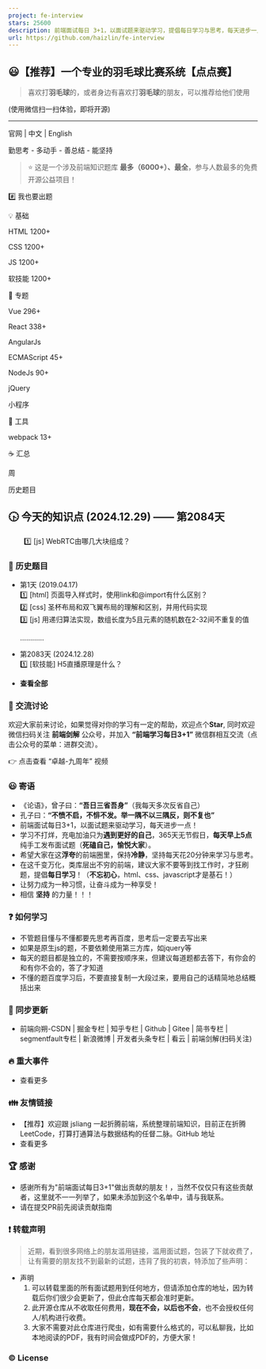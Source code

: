 ```yaml
---
project: fe-interview
stars: 25600
description: 前端面试每日 3+1，以面试题来驱动学习，提倡每日学习与思考，每天进步一点！每天早上5点纯手工发布面试题（死磕自己，愉悦大家），6000+道前端面试题全面覆盖，HTML/CSS/JavaScript/Vue/React/Nodejs/TypeScript/ECMAScritpt/Webpack/Jquery/小程序/软技能……
url: https://github.com/haizlin/fe-interview
---
```


😃【推荐】一个专业的羽毛球比赛系统【点点赛】
-----------------------

> 喜欢打**羽毛球**的，或者身边有喜欢打**羽毛球**的朋友，可以推荐给他们使用

(使用微信扫一扫体验，即将开源)

* * *

官网 | 中文 | English

勤思考 - 多动手 - 善总结 - 能坚持

> ⭐ 这是一个涉及前端知识题库 **最多（6000+）、最全**，参与人数最多的免费开源公益项目！

#️⃣ 我也要出题

💡 基础

HTML 1200+

CSS 1200+

JS 1200+

软技能 1200+

📰 专题

Vue 296+

React 338+

AngularJs

ECMAScript 45+

NodeJs 90+

jQuery

小程序

🔨 工具

webpack 13+

☕ 汇总

周

历史题目

🕟 今天的知识点 (2024.12.29) —— 第2084天
--------------------------------

        :one: \[js\] WebRTC由哪几大块组成？

### 🐫 历史题目

-   第1天 (2019.04.17)  
    1️⃣ \[html\] 页面导入样式时，使用link和@import有什么区别？  
    2️⃣ \[css\] 圣杯布局和双飞翼布局的理解和区别，并用代码实现  
    3️⃣ \[js\] 用递归算法实现，数组长度为5且元素的随机数在2-32间不重复的值
    
    …………
    
-   第2083天 (2024.12.28)  
    1️⃣ \[软技能\] H5直播原理是什么？
    
-   **查看全部**
    

### 🐤 交流讨论

欢迎大家前来讨论，如果觉得对你的学习有一定的帮助，欢迎点个**Star**, 同时欢迎微信扫码关注 **前端剑解** 公众号，并加入 **“前端学习每日3+1”** 微信群相互交流（点击公众号的菜单：进群交流）。

👉 点击查看 “卓越-九周年” 视频

### 😃 寄语

-   《论语》，曾子曰：**“吾日三省吾身”**（我每天多次反省自己）
-   孔子曰：**“不愤不启，不悱不发。举一隅不以三隅反，则不复也”**
-   前端面试每日3+1，以面试题来驱动学习，每天进步一点！
-   学习不打烊，充电加油只为**遇到更好的自己**，365天无节假日，**每天早上5点**纯手工发布面试题（**死磕自己，愉悦大家**）。
-   希望大家在这**浮夸**的前端圈里，保持**冷静**，坚持每天花20分钟来学习与思考。
-   在这千变万化，类库层出不穷的前端，建议大家不要等到找工作时，才狂刷题，提倡**每日学习**！（**不忘初心**，html、css、javascript才是基石！）
-   让努力成为一种习惯，让奋斗成为一种享受！
-   相信 **坚持** 的力量！！！

### ❓ 如何学习

-   不管题目懂与不懂都要先思考再百度，思考后一定要去写出来
-   如果是原生js的题，不要依赖使用第三方库，如jquery等
-   每天的题目都是独立的，不需要按顺序来，但建议每道题都去答下，有你会的和有你不会的，答了才知道
-   不懂的题百度学习后，不要直接复制一大段过来，要用自己的话精简地总结概括出来

### 🌴 同步更新

-   前端向朔-CSDN | 掘金专栏 | 知乎专栏 | Github | Gitee | 简书专栏 | segmentfault专栏 | 新浪微博 | 开发者头条专栏 | 看云 | 前端剑解(扫码关注)

### 🔥 重大事件

-   查看更多

### 👪 友情链接

-   【推荐】欢迎跟 jsliang 一起折腾前端，系统整理前端知识，目前正在折腾 LeetCode，打算打通算法与数据结构的任督二脉。GitHub 地址
-   查看更多

### 🏆 感谢

-   感谢所有为"前端面试每日3+1"做出贡献的朋友！，当然不仅仅只有这些贡献者，这里就不一一列举了，如果未添加到这个名单中，请与我联系。
-   请在提交PR前先阅读贡献指南

### ❗ 转载声明

> 近期，看到很多网络上的朋友滥用链接，滥用面试题，包装了下就收费了，让有需要的朋友找不到最新的试题，违背了我的初衷，特添加了些声明：

-   声明
    1.  可以转载里面的所有面试题用到任何地方，但请添加仓库的地址，因为转载后你们很少会更新了，但此仓库每天都会准时更新。
    2.  此开源仓库从不收取任何费用，**现在不会，以后也不会**，也不会授权任何人/机构进行收费。
    3.  大家不需要对此仓库进行爬虫，如有需要什么格式的，可以私聊我，比如本地阅读的PDF，我有时间会做成PDF的，方便大家！

### ©️ License
